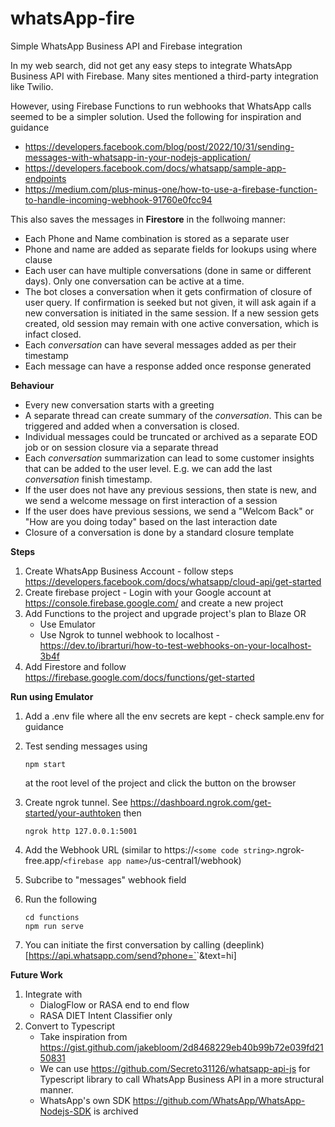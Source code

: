 # whatsApp-fire

Simple WhatsApp Business API and Firebase integration

In my web search, did not get any easy steps to integrate WhatsApp Business API with Firebase. Many sites mentioned a third-party integration like Twilio.

However, using Firebase Functions to run webhooks that WhatsApp calls seemed to be a simpler solution. Used the following for inspiration and guidance

* https://developers.facebook.com/blog/post/2022/10/31/sending-messages-with-whatsapp-in-your-nodejs-application/
* https://developers.facebook.com/docs/whatsapp/sample-app-endpoints
* https://medium.com/plus-minus-one/how-to-use-a-firebase-function-to-handle-incoming-webhook-91760e0fcc94

This also saves the messages in **Firestore** in the follwoing manner:

* Each Phone and Name combination is stored as a separate user
* Phone and name are added as separate fields for lookups using where clause
* Each user can have multiple conversations (done in same or different days). Only one conversation can be active at a time.
* The bot closes a conversation when it gets confirmation of closure of user query. If confirmation is seeked but not given, it will ask again if a new conversation is initiated in the same session. If a new session gets created, old session may remain with one active conversation, which is infact closed.
* Each *conversation* can have several messages added as per their timestamp
* Each message can have a response added once response generated

**Behaviour**

* Every new conversation starts with a greeting
* A separate thread can create summary of the *conversation*. This can be triggered and added when a conversation is closed.
* Individual messages could be truncated or archived as a separate EOD job or on session closure via a separate thread
* Each *conversation* summarization can lead to some customer insights that can be added to the user level. E.g. we can add the last *conversation* finish timestamp.
* If the user does not have any previous sessions, then state is new, and we send a welcome message on first interaction of a session
* If the user does have previous sessions, we send a "Welcom Back" or "How are you doing today" based on the last interaction date
* Closure of a conversation is done by a standard closure template

**Steps**

1. Create WhatsApp Business Account - follow steps https://developers.facebook.com/docs/whatsapp/cloud-api/get-started
2. Create firebase project - Login with your Google account at https://console.firebase.google.com/ and create a new project
3. Add Functions to the project and upgrade project's plan to Blaze OR
   * Use Emulator
   * Use Ngrok to tunnel webhook to localhost - https://dev.to/ibrarturi/how-to-test-webhooks-on-your-localhost-3b4f
4. Add Firestore and follow https://firebase.google.com/docs/functions/get-started

**Run using Emulator**

1. Add a .env file where all the env secrets are kept - check sample.env for guidance
2. Test sending messages using

   ```
   npm start
   ```

   at the root level of the project and click the button on the browser
3. Create ngrok tunnel. See https://dashboard.ngrok.com/get-started/your-authtoken then

   ```
   ngrok http 127.0.0.1:5001
   ```
4. Add the Webhook URL (similar to https://`<some code string>`.ngrok-free.app/`<firebase app name>`/us-central1/webhook)
5. Subcribe to "messages" webhook field
6. Run the following

   ```
   cd functions
   npm run serve
   ```
7. You can initiate the first conversation by calling (deeplink)[https://api.whatsapp.com/send?phone=`<the business phone number>`&text=hi]

**Future Work**

1. Integrate with
   * DialogFlow or RASA end to end flow
   * RASA DIET Intent Classifier only
2. Convert to Typescript
   * Take inspiration from https://gist.github.com/jakebloom/2d8468229eb40b99b72e039fd2150831
   * We can use https://github.com/Secreto31126/whatsapp-api-js for Typescript library to call WhatsApp Business API in a more structural manner.
   * WhatsApp's own SDK https://github.com/WhatsApp/WhatsApp-Nodejs-SDK is archived
